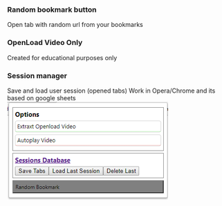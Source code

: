 ### Random bookmark button
Open tab with random url from your bookmarks
### OpenLoad Video Only
Created for educational purposes only
### Session manager
Save and load user session (opened tabs)
Work in Opera/Chrome and its based on google sheets
![alt Popup UI preview](popup.png)